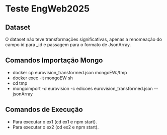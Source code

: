 # Teste EngWeb2025

## Dataset
O dataset não teve transformações significativas, apenas a renomeação do campo id para _id e passagem para o formato de JsonArray.

## Comandos Importação Mongo
- docker cp eurovision_transformed.json mongoEW:/tmp
- docker exec -it mongoEW sh
- cd tmp
- mongoimport -d eurovision -c edicoes eurovision_transformed.json --jsonArray

## Comandos de Execução
- Para executar o ex1 (cd ex1 e npm start).
- Para executar o ex2 (cd ex2 e npm start).